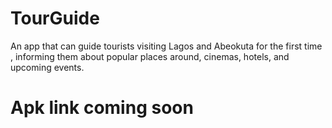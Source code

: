 # TourGuide
An app that can guide tourists visiting Lagos and Abeokuta for the first time , informing them about popular places around, cinemas, hotels, and  upcoming events. 

# Apk link coming soon
